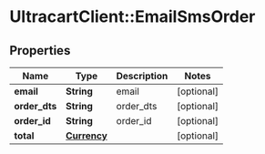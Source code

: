 # UltracartClient::EmailSmsOrder

## Properties
Name | Type | Description | Notes
------------ | ------------- | ------------- | -------------
**email** | **String** | email | [optional] 
**order_dts** | **String** | order_dts | [optional] 
**order_id** | **String** | order_id | [optional] 
**total** | [**Currency**](Currency.md) |  | [optional] 


